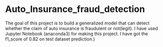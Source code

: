 # Auto_Insurance_fraud_detection
The goal of this project is to build a generalized model that can detect whether the claim of auto insurance is fraudulent or not(legit).  I have used Jupyter Notebook (anaconda3) for making this project. I have got the f1_score of 0.82 on test dataset prediction.)
